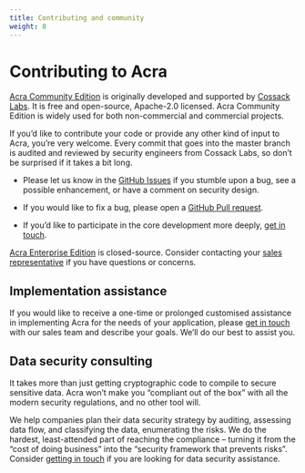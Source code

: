 ```yaml
---
title: Contributing and community
weight: 8
---
```


# Contributing to Acra

[Acra Community Edition](https://github.com/cossacklabs/acra) is originally developed and supported by [Cossack Labs](https://www.cossacklabs.com). It is free and open-source, Apache-2.0 licensed. Acra Community Edition is widely used for both non-commercial and commercial projects. 

If you’d like to contribute your code or provide any other kind of input to Acra, you’re very welcome. Every commit that goes into the master branch is audited and reviewed by security engineers from Cossack Labs, so don’t be surprised if it takes a bit long. 

- Please let us know in the [GitHub Issues](https://github.com/cossacklabs/acra/issues) if you stumble upon a bug, see a possible enhancement, or have a comment on security design. 

- If you would like to fix a bug, please open a [GitHub Pull request](https://github.com/cossacklabs/acra/pulls).

- If you’d like to participate in the core development more deeply, [get in touch](mailto:dev@cossacklabs.com).


[Acra Enterprise Edition](/acra/enterprise-edition) is closed-source. Consider contacting your [sales representative](mailto:sales@cossacklabs.com) if you have questions or concerns.


## Implementation assistance

If you would like to receive a one-time or prolonged customised assistance in implementing Acra for the needs of your application, please [get in touch](mailto:sales@cossacklabs.com) with our sales team and describe your goals. We’ll do our best to assist you.


## Data security consulting

It takes more than just getting cryptographic code to compile to secure sensitive data. Acra won’t make you “compliant out of the box” with all the modern security regulations, and no other tool will.

We help companies plan their data security strategy by auditing, assessing data flow, and classifying the data, enumerating the risks. We do the hardest, least-attended part of reaching the compliance – turning it from the “cost of doing business” into the “security framework that prevents risks”. Consider [getting in touch](mailto:sales@cossacklabs.com) if you are looking for data security assistance.